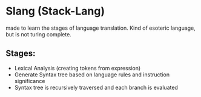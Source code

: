 # Slang (Stack-Lang)

made to learn the stages of language translation. Kind of esoteric language, but is not turing complete. 

Stages:
---------
- Lexical Analysis (creating tokens from expression)
- Generate Syntax tree based on language rules and instruction significance
- Syntax tree is recursively traversed and each branch is evaluated
